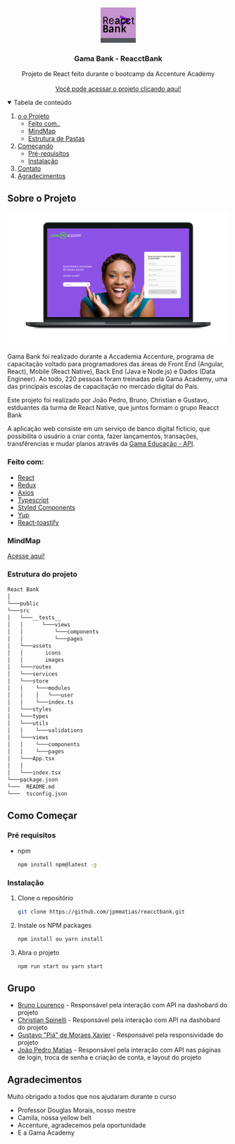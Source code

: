 <br />
<p align="center">
  <a href="#">
    <img src="./src/assets/images/ReactBank.png" alt="Logo" width="80" height="80">
  </a>

  <h3 align="center">Gama Bank - ReacctBank</h3>

  <p align="center">
    Projeto de React feito durante o bootcamp da Accenture Academy
    <br />
    <br />
     <a href="https://gamabank.netlify.app/">Você pode acessar o projeto clicando aqui!</a>
  </p>
</p>

<details open="open">
  <summary>Tabela de conteúdo</summary>
  <ol>
    <li>
      <a href="#about-the-project"> o o Projeto</a>
      <ul>
        <li><a href="#built-with">Feito com..</a></li>
          <li><a href="#mindmap">MindMap</a></li>
          <li><a href='#projectstructure'>Estrutura de Pastas</a></li>
      </ul>
    </li>
    <li>
      <a href="#getting-started">Começando</a>
      <ul>
        <li><a href="#prerequisites">Pré-requisitos</a></li>
        <li><a href="#installation">Instalação</a></li>
      </ul>
    </li>
    <li><a href="#contact">Contato</a></li>
    <li><a href="#acknowledgements">Agradecimentos</a></li>
  </ol>
</details>
<div id='about-the-project'></div>

## Sobre o Projeto

![Product Name Screen Shot](src/assets/images/ProjectPicture.png)

Gama Bank foi realizado durante a Accademia Accenture, programa de capacitação voltado para programadores das áreas de Front End (Angular, React), Mobile (React Native), Back End (Java e Node.js) e Dados (Data Engineer). Ao todo, 220 pessoas foram treinadas pela Gama Academy, uma das principais escolas de capacitação no mercado digital do País.

Este projeto foi realizado por João Pedro, Bruno, Christian e Gustavo, estduantes da turma de React Native, que juntos formam o grupo Reacct Bank

A aplicação web consiste em um serviço de banco digital fícticio, que possibilita o usuário a criar conta, fazer lançamentos, transações, transfêrencias e mudar planos através da [Gama Educação - API](https://accenture-java-desafio.herokuapp.com/).

<div id='built-with'></div>

### Feito com:

- [React](https://reactnative.dev/)
- [Redux](https://redux.js.org/)
- [Axios](https://github.com/axios/axios)
- [Typescript](https://www.typescriptlang.org/)
- [Styled Components](https://styled-components.com/)
- [Yup](https://github.com/jquense/yup)
- [React-toastify](https://fkhadra.github.io/react-toastify/introduction)

<div id='mindmap'></div>

### MindMap

[Acesse aqui!](https://miro.com/app/board/o9J_lS43pUM=/)

<div id='projectstructure'></div>

### Estrutura do projeto

```
React Bank
│
└───public
└───src
│   └───__tests__
│   │      └───views
│   │          └───components
│   │          └───pages
│   └───assets
│   │       icons
│   │       images
│   └───routes
│   └───services
│   └───store
│   │    └───modules
│   │    │   └───user
│   │    └───index.ts
│   └───styles
│   └───types
│   └───utils
│   │    └───validations
│   └───views
│   │    └───components
│   │    └───pages
│   └───App.tsx
│   │
│   └───index.tsx
└───package.json
└───  README.md
└───  tsconfig.json
```

<!-- GETTING STARTED -->

## Como Começar

### Pré requisitos

- npm
  ```sh
  npm install npm@latest -g
  ```

### Instalação

1. Clone o repositório
   ```sh
   git clone https://github.com/jpmmatias/reacctbank.git
   ```
2. Instale os NPM packages
   ```sh
   npm install ou yarn install
   ```
3. Abra o projeto
   ```sh
   npm run start ou yarn start
   ```

<!-- CONTACT -->

## Grupo

- [Bruno Lourenço](https://github.com/bruunos) - Responsável pela interação com API na dashobard do projeto 
- [Christian Spinelli](https://github.com/ChristianSpinelli) - Responsável pela interação com API na dashobard do projeto
- [Gustavo "Piá" de Moraes Xavier](https://github.com/piagja) - Responsável pela responsividade do projeto
- [João Pedro Matias](https://github.com/jpmmatias) - Responsável pela interação com API nas páginas de login, troca de senha e criação de conta, e layout do projeto

<!-- ACKNOWLEDGEMENTS -->

## Agradecimentos

Muito obrigado a todos que nos ajudaram durante o curso

- Professor Douglas Morais, nosso mestre
- Camila, nossa yellow belt
- Accenture, agradecemos pela oportunidade
- E a Gama Academy
